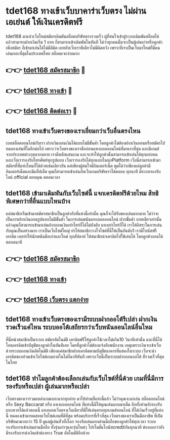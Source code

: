 # tdet168 ทางเข้าเว็บบาคาร่าเว็บตรง ไม่ผ่านเอเย่นต์ ให้เงินเครดิตฟรี

tdet168 มาแล้วเว็บใหม่สมัครเดิมพันสล็อตบริษัทตรงรวดเร็ว ผู้ที่สนใจเข้าสู่ระบบเดิมพันสล็อตได้แล้วสามารถฝากเงินเริ่ม 1 บาท ก็สามารถเข้าเดิมพันในทันที ไม่ว่าทุกคนนั้นจะเป็นผู้เล่นเก่าหรือลูกค้าเพิ่งสมัคร ก็เข้ามาเล่นได้ไม่มีลิมิต เบทกับเว็บเราทีเดียวไม่มีผิดหวัง เพราะที่เราเป็นเว็บมาใหม่ที่มีคนเล่นเยอะที่สุดในประเทศไทย สล็อตแจกง่ายมาก

## 👉👉 [tdet168 สมัครสมาชิก](https://bit.ly/3Ckzg5n) 🎰
## 👉👉 [tdet168 ทางเข้า](https://bit.ly/3Ckzg5n) 🎰
## 👉👉 [tdet168 ติดต่อเรา](https://bit.ly/3Ckzg5n) 🎰

## tdet168 ทางเข้าเว็บตรงของเราเยี่ยมกว่าเว็บอื่นตรงไหน
เบทสล็อตออนไลน์กับเรา ฝากเงินถอนเงินได้แบบไม่มีขั้นต่ำ โดยลูกค้าไม่ต้องฝากเงินถอนหรือสมัครไปทดลองเล่นที่ใดอีกต่อไป เพราะว่าเว็บตรงของเราคือบ่อนแทงบอลออนไลน์ที่มาแรงที่สุด และมีเกมส์จากประเทศต่างๆหลากหลาย เรามีหลักแสนเกม และจะทำให้ลูกค้านั้นสามารถเข้าเล่นได้ทุกแห่งหน และเว็บเรารองรับโทรศัพท์ทุกรูปแบบ เว็บเรารองรับได้ทุกแบบในทุกPlatform เว็บนี่สามารถเข้ามาสมัครที่ที่แห่งไหนก็ได้ด้วยเช่นเดียวกัน แค่เพียงผู้สนใจมีอินเตอร์เน็ต พูดได้ว่าเพียงแค่ลูกค้ามีอินเตอร์เน็ตและมีแท็ปเล็ต คุณก็สามารถเข้าเล่นกับเว็บเกมบริษัทเราได้ตลอด ทุกนาที มีระบบรองรับ ไลน์ official ตอบคุณ ตลอดเวลา

## tdet168 เข้ามาเดิมพันกับเว็บไซต์นี้ แจกเครดิตฟรีด้วยไหม สิทธิพิเศษกว่าที่อื่นแบบไหนบ้าง
แค่สมาชิกเริ่มเข้ามาสมัครสมาชิกเป็นลูกค้ากับที่แห่งนี้เท่านั้น คุณก็จะได้รับของเล่นมากมาย ไม่ว่าจะเป็นการฝากเงินถอนรูปแบบไม่มีขั้นต่ำ ในการเล่นพนันแทงบอลออนไลน์ ฝากขั้นต่ำ บาทเดียวเท่านั้น แล้วคุณก็สามารถเข้ามาเล่นฝากถอนเงินเท่าไหร่ก็ได้ไม่บังคับ แทงเท่าไหร่ก็ได้ เราให้อิสระในการเล่นกับคุณเป็นอย่างมาก เราเป็นเว็บไซต์ใหญ่ ทำให้สมาชิกวางใจไซต์ที่นี่ให้เป็นอันดับ1 เรามีโบนัสฟรีเครดิต เลยทำให้นักพนันมือเก่าและใหม่ ทุกสัปดาห์ ให้สมาชิกนำเครดิตไปใช้เล่นได้ โดยลูกค้าถอนได้ตลอดนาที

## 👉👉 [tdet168 สมัครสมาชิก](https://bit.ly/3Ckzg5n)
## 👉👉 [tdet168 ทางเข้า](https://bit.ly/3Ckzg5n)
## 👉👉 [tdet168 เว็บตรง แตกง่าย](https://bit.ly/3Ckzg5n)

## tdet168 ทางเข้าเว็บตรงของเรามีระบบฝากออโต้รึเปล่า ฝากเงินรวดเร็วแค่ไหน ระบบออโต้เสถียรกว่าเว็บพนันออนไลน์อื่นไหม
ที่นี่หน้าสมาชิกเป็นระบบ สมัครอัตโนมัติ เครดิตฟรีให้ลูกค้าใช้เวลาไม่เกิน10 วินาทีเท่านั้น และที่นี่ได้โอนเครดิตเข้าบัญชีของลูกค้าในทันทีเลย โดยที่ลูกค้าไม่ต้องแจ้งกับพนักงาน เหตุเพราะเงินจะเข้าเว็บด้วยระบบถอนเงินอัตโนมัติ เพียงแค่สมาชิกฝากเครดิตตามบัญชีธนาคารที่แสดงในระบบ เว็บจะนำเครดิตของท่านเข้าเว็บไซต์เกมภายในไม่กี่นาทีทันที เพราะเว็บนี้เป็นระบบฝากถอนออโต้ ที่รวดเร็วที่สุด ในไทย

## tdet168 ทำไมลูกค้าต้องเลือกเล่นกับเว็บไซต์ที่นี่ด้วย เกมที่นี่มีการรองรับหรือเปล่า ผู้เล่นมากหรือเปล่า
เว็บตรงของเรารวมแหล่งเกมเยอะมากทุกค่าย มาให้ท่านที่แห่งนี้แล้ว ไม่ว่าคุณจะมาเล่น สล็อตออนไลน์ หรือ Sexy Baccarat หรือ แทงบอลออนไลน์ ที่แห่งนี้มีให้คุณเล่นแบบมาเต็ม อีกทั้งท่านยังรองรับแทงหวยได้แล้วตอนนี้ แทงบอลเว็บตรงเว็บเดียวที่มีให้เล่นครบทุกเกมส์ออนไลน์ ที่ได้เงินเร็วอยู่ที่แห่งนี้ ทดลองเข้ามาทดสอบเว็บไซต์เกมที่ดีที่สุด พร้อมบริการที่เร็วที่สุด เว็บตรงของเราเป็นมืออาชีพ ที่เปิดบริษัทมามากกว่า 15 ปี ดูแลผู้เล่นทั่วทั้งโลก รองรับเล่นแทงผ่านมือถือของลูกค้าได้ทุกเวลา ระบบรองรับการเข้าเล่นผ่านมือถือ ทั้งรุ่นเก่าๆและรุ่นใหม่ๆ โปรโมชั่นโบนัสcreditกันทุกนาที ต้องบอกว่ายังมีรองรับการนำเงินเข้าช่องทาง True อัตโนมัติอีกด้วย
